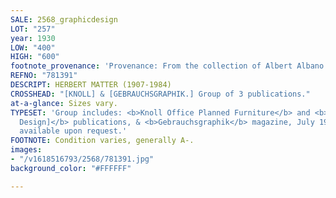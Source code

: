```yaml
---
SALE: 2568_graphicdesign
LOT: "257"
year: 1930
LOW: "400"
HIGH: "600"
footnote_provenance: 'Provenance: From the collection of Albert Albano.'
REFNO: "781391"
DESCRIPT: HERBERT MATTER (1907-1984)
CROSSHEAD: "[KNOLL] & [GEBRAUCHSGRAPHIK.] Group of 3 publications."
at-a-glance: Sizes vary.
TYPESET: 'Group includes: <b>Knoll Office Planned Furniture</b> and <b>Knoll [Interior
  Design]</b> publications, & <b>Gebrauchsgraphik</b> magazine, July 1930.  Images
  available upon request.'
FOOTNOTE: Condition varies, generally A-.
images:
- "/v1618516793/2568/781391.jpg"
background_color: "#FFFFFF"

---
```

